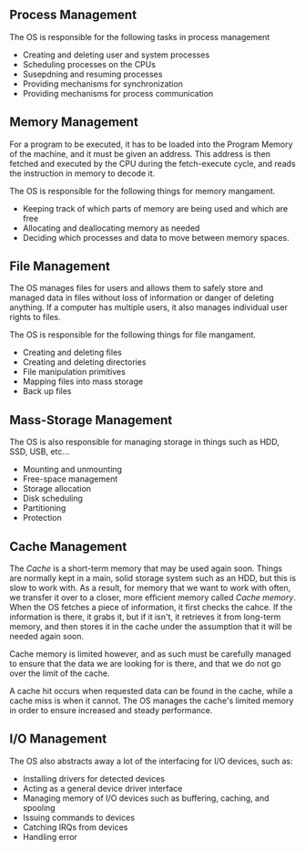 ## Process Management
The OS is responsible for the following tasks in process management
* Creating and deleting user and system processes
* Scheduling processes on the CPUs
* Susepdning and resuming processes
* Providing mechanisms for synchronization
* Providing mechanisms for process communication



## Memory Management
For a program to be executed, it has to be loaded into the Program Memory of the machine, and it must be given an address. This address is then fetched and executed by the CPU during the fetch-execute cycle, and reads the instruction in memory to decode it.

The OS is responsible for the following things for memory mangament.
* Keeping track of which parts of memory are being used and which are free
* Allocating and deallocating memory as needed
* Deciding which processes and data to move between memory spaces.



## File Management
The OS manages files for users and allows them to safely store and managed data in files without loss of information or danger of deleting anything. If a computer has multiple users, it also manages individual user rights to files.

The OS is responsible for the following things for file mangament.
* Creating and deleting files
* Creating and deleting directories
* File manipulation primitives
* Mapping files into mass storage
* Back up files



## Mass-Storage Management
The OS is also responsible for managing storage in things such as HDD, SSD, USB, etc...
* Mounting and unmounting
* Free-space management
* Storage allocation
* Disk scheduling
* Partitioning
* Protection



## Cache Management
The *Cache* is a short-term memory that may be used again soon. Things are normally kept in a main, solid storage system such as an HDD, but this is slow to work with. As a result, for memory that we want to work with often, we transfer it over to a closer, more efficient memory called *Cache memory*. When the OS fetches a piece of information, it first checks the cahce. If the information is there, it grabs it, but if it isn't, it retrieves it from long-term memory, and then stores it in the cache under the assumption that it will be needed again soon.

Cache memory is limited however, and as such must be carefully managed to ensure that the data we are looking for is there, and that we do not go over the limit of the cache.

A cache hit occurs when requested data can be found in the cache, while a cache miss is when it cannot. The OS manages the cache's limited memory in order to ensure increased and steady performance.



## I/O Management
The OS also abstracts away a lot of the interfacing for I/O devices, such as:
* Installing drivers for detected devices
* Acting as a general device driver interface
* Managing memory of I/O devices such as buffering, caching, and spooling
* Issuing commands to devices
* Catching IRQs from devices
* Handling error